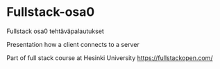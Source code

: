 # Fullstack-osa0
Fullstack osa0 tehtäväpalautukset

Presentation how a client connects to a server

Part of full stack course at Hesinki University
https://fullstackopen.com/
